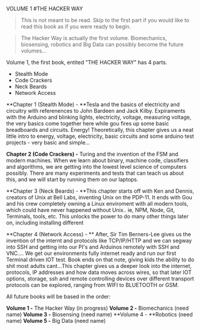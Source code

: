 
VOLUME 1
#THE HACKER WAY


> This is not meant to be read. Skip to the first part if you would like to read this book as if you were ready to begin.





> The Hacker Way is actually the first volume. Biomechanics, biosensing, robotics and Big Data can possibly become the future volumes... 

Volume 1, the first book, entited "THE HACKER WAY" has 4 parts.

* Stealth Mode
* Code Crackers
* Neck Beards
* Network Access


**Chapter 1 (Stealth Mode) - **Tesla and the basics of electricity and circuitry with referenences to John Bardeen and Jack Kilby. Expiraments with the Arduino and blinking lights, electricity, voltage, measuring voltage, the very basics come together here while gou fires up some basic breadboards and circuits. Energy! Theoretically, this chapter gives us a neat little intro to energy, voltage, electricity, basic circuits and some arduino test projects - very basic and simple...

**Chapter 2 (Code Crackers) -** Turing and the invention of the FSM and modern machines. When we learn about binary, machine code, classifiers and algorithms, we are getting into the lowest level science of computers possibly. There are many experiments and tests that can teach us about this, and we will start by running them on our laptops. 

**Chapter 3 (Neck Beards) - **This chapter starts off with Ken and Dennis, creators of Unix at Bell Labs, inventing Unix on the PDP-11. It ends with Gou and his crew completely owning a Linux enviroment with all modern tools, which could have never happened without Unix.. ie, NPM, Node, Git, Terminals, tools, etc. This unlocks the power to do many other things later on, including installing different

**Chapter 4 (Network Access) - ** 
After, Sir Tim Berners-Lee gives us the invention of the internt and protocols like TCP/IP/HTTP and we can segway into SSH and getting into our PI's and Arduinos remotely with SSH and VNC.... We get our environments fully internet ready and run our first Terminal driven IOT test. Book ends on that note, giving kids the ability to do shit most adults cant...This chapter gives us a deeper look into the internet, protocols, IP addresses and how data moves across wires, so that later IOT options, storage, ssh and remote controlling devices over different transport protocols can be explored, ranging from WIFI to BLUETOOTH or GSM.


All future books will be based in the order:

**Volume 1 -** The Hacker Way (in progress)
**Volume 2 -** Biomechanics (need name)
**Volume 3 -** Biosensing (need name)
**Volume 4 - **Robotics (need name)
**Volume 5 -** Big Data (need name)



















